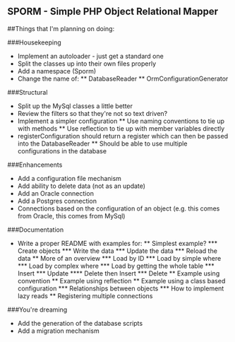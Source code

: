 SPORM - Simple PHP Object Relational Mapper
--------------------------------------------------------

##Things that I'm planning on doing:

###Housekeeping
* Implement an autoloader - just get a standard one
* Split the classes up into their own files properly
* Add a namespace (Sporm)
* Change the name of:
** DatabaseReader
** OrmConfigurationGenerator



###Structural
* Split up the MySql classes a little better
* Review the filters so that they're not so text driven?
* Implement a simpler configuration
** Use naming conventions to tie up with methods
** Use reflection to tie up with member variables directly
* registerConfiguration should return a register which can then be passed into the DatabaseReader
** Should be able to use multiple configurations in the database

###Enhancements
* Add a configuration file mechanism
* Add ability to delete data (not as an update)
* Add an Oracle connection
* Add a Postgres connection
* Connections based on the configuration of an object (e.g. this comes from Oracle, this comes from MySql)

###Documentation
* Write a proper README with examples for:
** Simplest example?
*** Create objects
*** Write the data
*** Update the data
*** Reload the data
** More of an overview
*** Load by ID
*** Load by simple where
*** Load by complex where
*** Load by getting the whole table
*** Insert
*** Update
**** Delete then Insert
*** Delete
** Example using convention
** Example using reflection
** Example using a class based configuration
*** Relationships between objects
*** How to implement lazy reads
** Registering multiple connections

###You're dreaming
* Add the generation of the database scripts
* Add a migration mechanism


